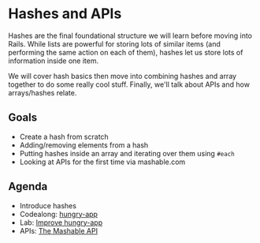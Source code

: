 Hashes and APIs
================

Hashes are the final foundational structure we will learn before moving into Rails. While lists are powerful for storing lots of similar items (and performing the same action on each of them), hashes let us store lots of information inside one item. 

We will cover hash basics then move into combining hashes and array together to do some really cool stuff. Finally, we'll talk about APIs and how arrays/hashes relate.

Goals
-----

* Create a hash from scratch
* Adding/removing elements from a hash
* Putting hashes inside an array and iterating over them using `#each`
* Looking at APIs for the first time via mashable.com

Agenda
------

* Introduce hashes
* Codealong: [hungry-app](hungry-app.rb)
* Lab: [Improve hungry-app](improve-hungry-app.md)
* APIs: [The Mashable API](mashable-api.md)
